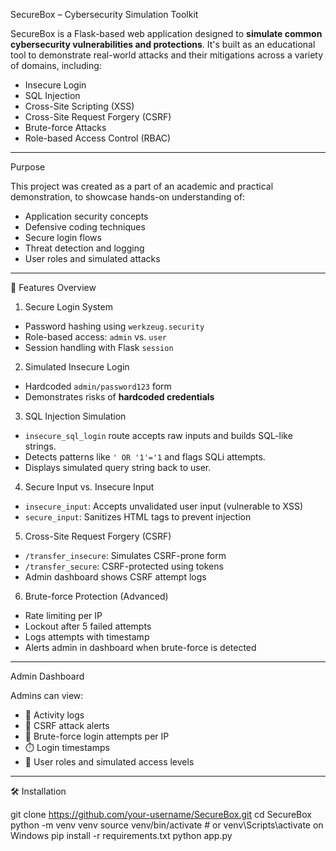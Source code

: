SecureBox – Cybersecurity Simulation Toolkit

SecureBox is a Flask-based web application designed to **simulate common cybersecurity vulnerabilities and protections**. It's built as an educational tool to demonstrate real-world attacks and their mitigations across a variety of domains, including:

- Insecure Login
- SQL Injection
- Cross-Site Scripting (XSS)
- Cross-Site Request Forgery (CSRF)
- Brute-force Attacks
- Role-based Access Control (RBAC)

---

 Purpose

This project was created as a part of an academic and practical demonstration, to showcase hands-on understanding of:

- Application security concepts
- Defensive coding techniques
- Secure login flows
- Threat detection and logging
- User roles and simulated attacks

---

 🚀 Features Overview

 1. Secure Login System
- Password hashing using `werkzeug.security`
- Role-based access: `admin` vs. `user`
- Session handling with Flask `session`

 2. Simulated Insecure Login
- Hardcoded `admin/password123` form
- Demonstrates risks of **hardcoded credentials**

 3. SQL Injection Simulation
- `insecure_sql_login` route accepts raw inputs and builds SQL-like strings.
- Detects patterns like `' OR '1'='1` and flags SQLi attempts.
- Displays simulated query string back to user.

4. Secure Input vs. Insecure Input
- `insecure_input`: Accepts unvalidated user input (vulnerable to XSS)
- `secure_input`: Sanitizes HTML tags to prevent injection

 5. Cross-Site Request Forgery (CSRF)
- `/transfer_insecure`: Simulates CSRF-prone form
- `/transfer_secure`: CSRF-protected using tokens
- Admin dashboard shows CSRF attempt logs

6. Brute-force Protection (Advanced)
- Rate limiting per IP
- Lockout after 5 failed attempts
- Logs attempts with timestamp
- Alerts admin in dashboard when brute-force is detected

---

Admin Dashboard

Admins can view:
- 🧾 Activity logs
- 🚨 CSRF attack alerts
- 🛂 Brute-force login attempts per IP
- ⏱️ Login timestamps
- 🔐 User roles and simulated access levels

---

🛠️ Installation


git clone https://github.com/your-username/SecureBox.git
cd SecureBox
python -m venv venv
source venv/bin/activate       # or venv\Scripts\activate on Windows
pip install -r requirements.txt
python app.py
 
 
